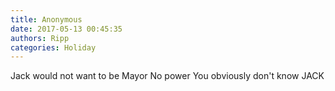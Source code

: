```yaml
---
title: Anonymous
date: 2017-05-13 00:45:35
authors: Ripp
categories: Holiday
---
```


 Jack would not want to be Mayor 
No power 
You obviously don't know JACK